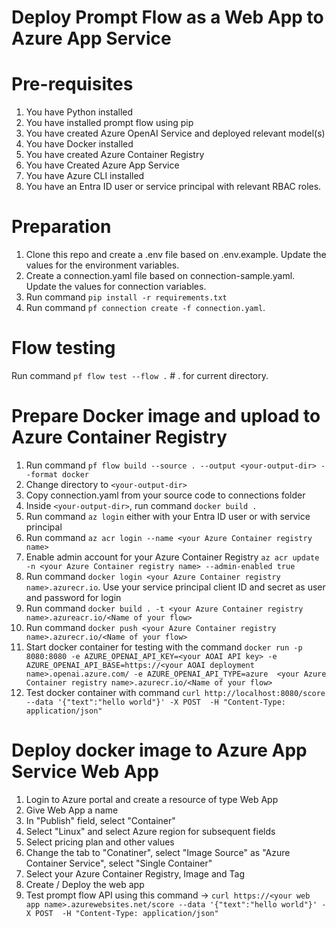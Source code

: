 # Deploy Prompt Flow as a Web App to Azure App Service

# Pre-requisites
1. You have Python installed
2. You have installed prompt flow using pip  
2. You have created Azure OpenAI Service and deployed relevant model(s)
3. You have Docker installed
4. You have created Azure Container Registry  
5. You have Created Azure App Service  
6. You have Azure CLI installed  
7. You have an Entra ID user or service principal with relevant RBAC roles.  


# Preparation  
1. Clone this repo and create a .env file based on .env.example. Update the values for the environment variables.  
2. Create a connection.yaml file based on connection-sample.yaml. Update the values for connection variables.  
3. Run command ```pip install -r requirements.txt```  
4. Run command ```pf connection create -f connection.yaml```.  

# Flow testing
Run command ```pf flow test --flow .```  # . for current directory.   

# Prepare Docker image and upload to Azure Container Registry
1. Run command ```pf flow build --source . --output <your-output-dir> --format docker```  
2. Change directory to ```<your-output-dir>```  
3. Copy connection.yaml from your source code to connections folder  
4. Inside ```<your-output-dir>```, run command ```docker build .```
5. Run command ```az login``` either with your Entra ID user or with service principal  
6. Run command ```az acr login --name <your Azure Container registry name>```
7. Enable admin account for your Azure Container Registry ```az acr update -n <your Azure Container registry name> --admin-enabled true```  
8. Run command ```docker login <your Azure Container registry name>.azurecr.io```. Use your service principal client ID and secret as user and password for login  
9. Run command ```docker build . -t <your Azure Container registry name>.azureacr.io/<Name of your flow>```  
10. Run command ```docker push <your Azure Container registry name>.azurecr.io/<Name of your flow>```
11. Start docker container for testing with the command ```docker run -p 8080:8080 -e AZURE_OPENAI_API_KEY=<your AOAI API key> -e AZURE_OPENAI_API_BASE=https://<your AOAI deployment name>.openai.azure.com/ -e AZURE_OPENAI_API_TYPE=azure  <your Azure Container registry name>.azurecr.io/<Name of your flow>```
12. Test docker container with command ```curl http://localhost:8080/score --data '{"text":"hello world"}' -X POST  -H "Content-Type: application/json"```

# Deploy docker image to Azure App Service Web App
1. Login to Azure portal and create a resource of type Web App  
2. Give Web App a name
3. In "Publish" field, select "Container"  
4. Select "Linux" and select Azure region for subsequent fields  
5. Select pricing plan and other values  
6. Change the tab to "Conatiner", select "Image Source" as "Azure Container Service", select "Single Container"  
7. Select your Azure Container Registry, Image and Tag  
8. Create / Deploy the web app  
9. Test prompt flow API using this command -> ```curl https://<your web app name>.azurewebsites.net/score --data '{"text":"hello world"}' -X POST  -H "Content-Type: application/json"```
